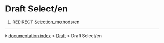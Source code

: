 # Draft Select/en
1.  REDIRECT [Selection_methods/en](Selection_methods/en.md)



---
⏵ [documentation index](../README.md) > [Draft](Draft_Workbench.md) > Draft Select/en
